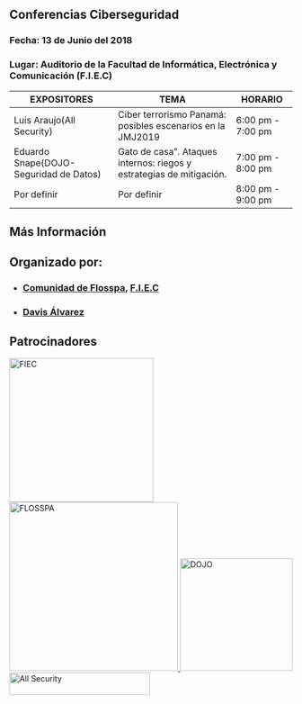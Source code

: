 
## Conferencias Ciberseguridad

### Fecha: 13 de Junio del 2018
### Lugar: Auditorio de la Facultad de Informática, Electrónica y Comunicación (F.I.E.C)

|        EXPOSITORES    |                                TEMA                                        | HORARIO  |
|-----------------------|----------------------------------------------------------------------------|----------|
| Luis Araujo(All Security)           | Ciber terrorismo Panamá: posibles escenarios en la JMJ2019                 |6:00 pm - 7:00 pm          |
| Eduardo Snape(DOJO-Seguridad de Datos)         | Gato de casa”. Ataques internos: riegos y estrategias de mitigación.       |7:00 pm - 8:00 pm                                                    |7:00 pm - 8:00 pm          |
| Por definir           | Por definir                                                                |8:00 pm - 9:00 pm          |

## Más Información


## Organizado por:

- ### [Comunidad de Flosspa](https://floss-pa.net/),  [F.I.E.C](http://fiec.up.ac.pa/)
- ### [Davis Álvarez](https://twitter.com/davisclick)

## Patrocinadores
<a href="http://fiec.up.ac.pa/" target="_blank">
<img border="0" alt="FIEC" src="https://pbs.twimg.com/profile_images/669533521921204225/AXQ3oaui_400x400.png" width="256" height="256">
</a>

<a href="https://floss-pa.net/" target="_blank">
<img border="0" alt="FLOSSPA" src="https://pbs.twimg.com/profile_images/852597051808522240/5iJqsWQL_400x400.jpg" width="300" height="300">
</a>

<a href="http://dojoseguridaddedatos.com/" target="_blank">
<img border="0" alt="DOJO" src="https://scontent.fpac1-2.fna.fbcdn.net/v/t1.0-1/p200x200/27459523_1611711122250041_5051983046932685872_n.jpg?_nc_cat=0&oh=6962b6b4b88d1a2d26d722272f3c5671&oe=5B995750" width="200" height="200">
</a>

<a href="http://allsecurity.org/" target="_blank">
<img border="0" alt="All Security" src="https://i2.wp.com/allsecurity.org/wp-content/uploads/2018/03/logo250x40.png" width="250" height="40">
</a>
